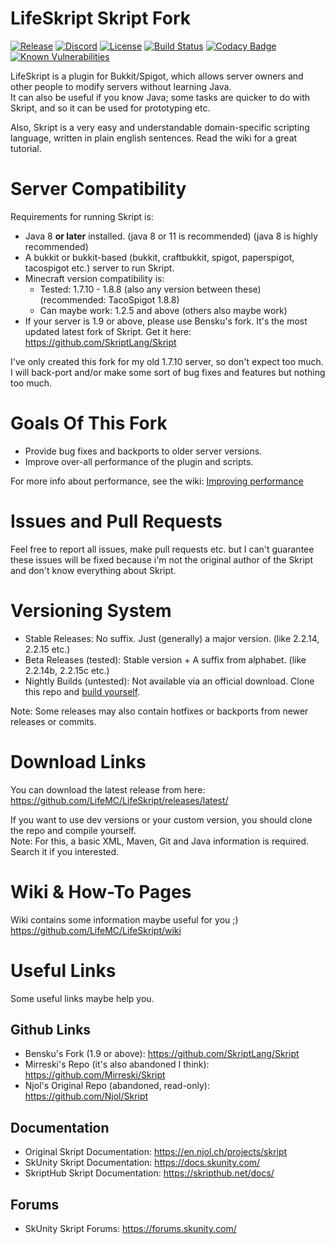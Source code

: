 # LifeSkript Skript Fork
[![Release](https://img.shields.io/github/release/LifeMC/LifeSkript.svg)](https://github.com/LifeMC/LifeSkript/releases)
[![Discord](https://img.shields.io/discord/231814350619410433.svg?label=discord)](https://discord.gg/tmupwqn)
[![License](https://img.shields.io/badge/license-gpl%203.0-brightgreen.svg)](https://opensource.org/licenses/GPL-3.0)
[![Build Status](https://travis-ci.org/LifeMC/LifeSkript.svg?branch=master)](https://travis-ci.org/LifeMC/LifeSkript)
[![Codacy Badge](https://api.codacy.com/project/badge/Grade/42c5db206def479d8b31f8430203034f)](https://app.codacy.com/app/TheDGOfficial/LifeSkript?utm_source=github.com&utm_medium=referral&utm_content=LifeMC/LifeSkript&utm_campaign=Badge_Grade_Dashboard)
[![Known Vulnerabilities](https://snyk.io/test/github/LifeMC/LifeSkript/badge.svg)](https://snyk.io/test/github/LifeMC/LifeSkript)

LifeSkript is a plugin for Bukkit/Spigot, which allows server owners and other people to modify servers without learning Java.<br />
It can also be useful if you know Java; some tasks are quicker to do with Skript, and so it can be used for prototyping etc.

Also, Skript is a very easy and understandable domain-specific scripting language, written in plain english sentences. Read the wiki for a great tutorial.

# Server Compatibility
Requirements for running Skript is:
- Java 8 **or later** installed. (java 8 or 11 is recommended) (java 8 is highly recommended)
- A bukkit or bukkit-based (bukkit, craftbukkit, spigot, paperspigot, tacospigot etc.) server to run Skript.
- Minecraft version compatibility is:
  - Tested: 1.7.10 - 1.8.8 (also any version between these) (recommended: TacoSpigot 1.8.8)
  - Can maybe work: 1.2.5 and above (others also maybe work)
- If your server is 1.9 or above, please use Bensku's fork. It's the most updated latest fork of Skript. Get it here: https://github.com/SkriptLang/Skript

I've only created this fork for my old 1.7.10 server, so don't expect too much. I will back-port and/or make some sort of bug fixes and features but nothing too much.

# Goals Of This Fork
- Provide bug fixes and backports to older server versions.
- Improve over-all performance of the plugin and scripts.

For more info about performance, see the wiki: [Improving performance](https://github.com/LifeMC/LifeSkript/wiki/Why-the-Skript-Parser-is-so-slow%3F-%5BPerformance-Tips%5D)

# Issues and Pull Requests
Feel free to report all issues, make pull requests etc. but I can't guarantee these issues will be fixed because i'm not the original
author of the Skript and don't know everything about Skript.

# Versioning System
* Stable Releases: No suffix. Just (generally) a major version. (like 2.2.14, 2.2.15 etc.)
* Beta Releases (tested): Stable version + A suffix from alphabet. (like 2.2.14b, 2.2.15c etc.)
* Nightly Builds (untested): Not available via an official download. Clone this repo and <a href="https://github.com/LifeMC/LifeSkript/wiki/%5BProject-Tutorial%5D-How-to-build-the-project-yourself">build yourself</a>.

Note: Some releases may also contain hotfixes or backports from newer releases or commits.

# Download Links
You can download the latest release from here:<br />
https://github.com/LifeMC/LifeSkript/releases/latest/

If you want to use dev versions or your custom version, you should clone the repo and compile yourself.<br />
Note: For this, a basic XML, Maven, Git and Java information is required. Search it if you interested.

# Wiki & How-To Pages
Wiki contains some information maybe useful for you ;)<br />
https://github.com/LifeMC/LifeSkript/wiki

# Useful Links
Some useful links maybe help you.

## Github Links
- Bensku's Fork (1.9 or above): https://github.com/SkriptLang/Skript
- Mirreski's Repo (it's also abandoned I think): https://github.com/Mirreski/Skript
- Njol's Original Repo (abandoned, read-only): https://github.com/Njol/Skript

## Documentation
- Original Skript Documentation: https://en.njol.ch/projects/skript
- SkUnity Skript Documentation: https://docs.skunity.com/
- SkriptHub Skript Documentation: https://skripthub.net/docs/

## Forums
- SkUnity Skript Forums: https://forums.skunity.com/
